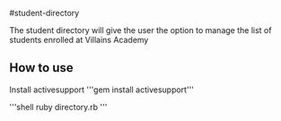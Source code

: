 #student-directory

The student directory will give the user the option to manage the list of
students enrolled at Villains Academy

## How to use
Install activesupport
'''gem install activesupport'''

'''shell
ruby directory.rb
'''